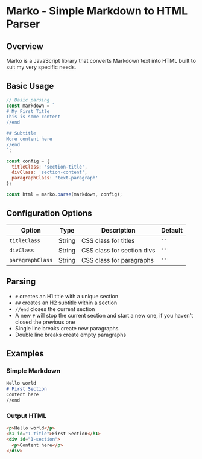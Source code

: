 # Marko - Simple Markdown to HTML Parser

## Overview

Marko is a JavaScript library that converts Markdown text into HTML built to suit my very specific needs.

## Basic Usage

```javascript
// Basic parsing
const markdown = `
# My First Title
This is some content
//end

## Subtitle
More content here
//end
`;

const config = {
  titleClass: 'section-title',
  divClass: 'section-content',
  paragraphClass: 'text-paragraph'
};

const html = marko.parse(markdown, config);
```

## Configuration Options

| Option | Type | Description | Default |
|--------|------|-------------|---------|
| `titleClass` | String | CSS class for titles | `''` |
| `divClass` | String | CSS class for section divs | `''` |
| `paragraphClass` | String | CSS class for paragraphs | `''` |

## Parsing

- `#` creates an H1 title with a unique section
- `##` creates an H2 subtitle within a section
- `//end` closes the current section
- A new `#` will stop the current section and start a new one, if you haven't closed the previous one
- Single line breaks create new paragraphs
- Double line breaks create empty paragraphs

## Examples

### Simple Markdown
```markdown
Hello world
# First Section
Content here
//end
```

### Output HTML
```html
<p>Hello world</p>
<h1 id="1-title">First Section</h1>
<div id="1-section">
  <p>Content here</p>
</div>
```